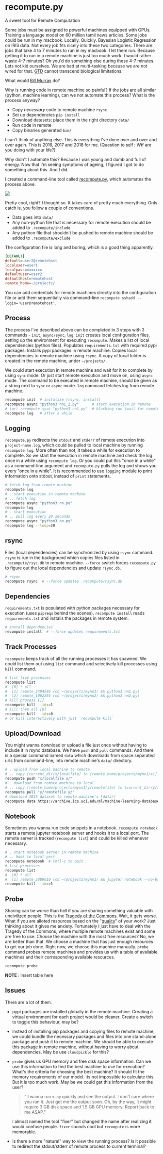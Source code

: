 # recompute.py

A sweet tool for Remote Computation



Some jobs must be assigned to powerful machines equipped with GPUs. Training a language model on 60 million tamil news articles. Some jobs could be run in my macbook. Locally. Quickly. Bayesian Logistic Regression on IRIS data. Not every job fits nicely into these two categories. There are jobs that take 4 to 7 minutes to run in my macbook. I let them run. Because getting it to run in a remote machine is just too much work. I would rather waste 4-7 minutes? Oh you'd do something else during these 4-7 minutes. Lets not kid ourselves. We are bad at multi-tasking because we are not wired for that. [GTD](https://www.youtube.com/watch?v=CHxhjDPKfbY) cannot transcend biological limitations.

What would [Bill Murray](https://plato.stanford.edu/entries/nietzsche/#EterRecuSame) do?

Why is running code in remote machine so painful? If the jobs are all similar (python, machine learning), can we not automate this process? What is the process anyway? 

- Copy *necessary* code to remote machine `rsync`
- Set up dependencies `pip install`
- Download datasets; place them in the right directory `data/`
- Run code in remote
- Copy binaries generated `bin/`

I can't think of anything else. This is everything I've done over and over and over again. This is 2016, 2017 and 2018 for me. (Question to self : Wtf are you doing with your life?)

Why didn't I automate this? Because I was young and dumb and full of energy. Now that I'm seeing symptoms of ageing, I figured I got to do something about this. And I did.

I created a command-line tool called [recompute.py](https://github.com/suriyadeepan/recompute), which automates the process above.

![](#)

Pretty cool, right? I thought so. It takes care of pretty much everything. Only catch is, you follow a couple of conventions.

- Data goes into `data/`
- Any non-python file that is necessary for remote execution should be added to `.recompute/include`
- Any python file that shouldn't be pushed to remote machine should be added to `.recompute/exclude`

The configuration file is long and boring, which is a good thing apparently. 

```ini
[DEFAULT]
default=user2@remotehost
localuser=user1
localpass=xxxxxxx
defaultuser=user2
defaulthost=remotehost
remote_home=~/projects/
```

You can add credentials for remote machines directly into the configuration file or add them sequentially via command-line `recompute sshadd --login='user@remotehost'`.

## Process

The process I've described above can be completed in 3 steps with 3 commands - `init`, `async/sync`, `log`. `init` creates local configuration files, setting up the environment for executing `recompute`. Makes a list of local dependencies (python files). Populates `requirements.txt` with required pypi packages. Installs pypi packages in remote machine. Copies local dependencies to remote machine using `rsync`. A copy of local folder is created in the remote machine, under `~/projects/`.

We could start execution in remote machine and wait for it to complete by using `sync` mode. Or just start remote execution and move on, using `async` mode. The command to be executed in remote machine, should be given as a string next to `sync` or `async` mode. `log` command fetches log from remote machine.

```bash
recompute init  # initalize [rsync, install]
recompute async "python3 nn1_2.py"      # start execution in remote
# (or) recompute sync "python3 nn1.py"  # blocking run (wait for completion)
recompute log   # after a while
```

## Logging

`recompute.py` redirects the `stdout` and `stderr` of remote execution into `project-name.log`, which could be pulled to local machine by running `recompute log`. More often than not, it takes a while for execution to complete. So we start the execution in remote machine and check the log once in a while using `recompute log`. Or you could put this "once in a while" as a command-line argument and `recompute.py` pulls the log and shows you every "once in a while". It is recommended to use `logging` module to print information onto stdout, instead of `print` statements.

```bash
# fetch log from remote machine
recompute log
# . start execution in remote machine
# .. fetch log
recompute async "python3 nn.py"
recompute log
# . start execution 
# .. pull log every 20 seconds
recompute async "python3 nn.py"
recompute log --loop=20
```

## rsync

Files (local dependencies) can be synchronized by using `rsync` command. `rsync` is run in the background which copies files listed in `.recompute/rsyc.db` to remote machine. `--force` switch forces `recompute.py` to figure out the local dependencies and update `rsync.db`. 

```bash
# rsync
recompute rsync  # --force updates .recompute/rsync.db
```

## Dependencies

`requirements.txt` is populated with python packages necessary for execution (uses `pipreqs` behind the scenes). `recompute install` reads `requirements.txt` and installs the packages in remote system.

```bash
# install dependencies
recompute install  # --force updates requirements.txt
```

## Track Processes

`recompute` keeps track of all the running processes it has spawned. We could list them out using `list` command and selectively kill processes using `kill` command. 

```bash
# list live processes
recompute list
#  [0] * all
#  [1] remote_2484596 (cd ~/projects/mynn1/ && python3 nn1.py)
#  [2] remote_1062295 (cd ~/projects/mynn2/ && python3 nn2.py)
# kill process [1]
recompute kill --idx=1
# kill them all [0]
recompute kill --idx=0
# or kill interactively with just `recompute kill`
```

## Upload/Download

You might wanna download or upload a file just once without having to include it in rsync database. We have `push` and `pull` commands. And there is a special command named `data` which downloads from space separated urls from command-line, into remote machine's `data/` directory.

```bash
# . upload from local machine to remote
# .. copy [current_dir/x/localfile] to [remote_home/projects/mynn1/x/]
recompute push "x/localfile x/"
# . download from remote machine to local
# .. copy [remote_home/projects/mynn1/y/remotefile] to [current_dir/y/remotefile]
recompute pull "y/remotefile y/"
# download IRIS dataset to remote machine's [data/]
recompute data https://archive.ics.uci.edu/ml/machine-learning-databases/iris/iris.data  # more urls can be added, separated by spaces
```

## Notebook

Sometimes you wanna run code snippets in a notebook. `recompute notebook` starts a remote jupyter notebook server and hooks it to a local port. The remote server is tracked (`recompute list`) and could be killed whenever necessary.

```bash
# . start notebook server in remote machine
# .. hook to local port
recompute notebook  # Cntl-c to quit
# list processes
recompute list
#  [0] * all
#  [1] remote_5889010 (cd ~/projects/mynn1/ && jupyter notebook --no-browser --port=8833 --NotebookApp.token="" .)
recompute kill --idx=1
```

## Probe

Sharing can be worse than hell if you are sharing something valuable with uncivilized people. This is the [Tragedy of the Commons](https://en.wikipedia.org/wiki/Tragedy_of_the_commons). Wait, it gets worse. What if you are alloted resources based on the "[quality](https://en.wikipedia.org/wiki/Quis_custodiet_ipsos_custodes%3F)" of your work? Just thinking about it gives me anxiety. Fortunately I just have to deal with the Tragedy of the Commons, where multiple remote machines exist and some are free to use. Choose the machine with the most free resources? No, we are better than that. We choose a machine that has just enough resources to get our job done. Right now, we choose this machine manually. `probe` command probes remote machines and provides us with a table of available machines and their corresponding available resources.

```bash
recompute probe
```

**NOTE** : Insert table here

## Issues

There are a lot of them.

- pypi packages are installed globally in the remote machine. Creating a virtual environment for each project would be cleaner. Create a switch to toggle this behaviour, may be?

- Instead of installing pip packages and copying files to remote machine, we could bundle the necessary packages and files into one stand-alone package and push it to remote machine. We should be able to execute this package in remote machine, without having to worry about dependencies. May be use `cloudpickle` for this?

- `probe` gives us GPU memory and free disk space information. Can we use this information to find the best machine to use for execution? What's the criteria for choosing the best machine? It should fit the memory requirements of our model. Its not impossible to calculate this. But it is  too much work. May be we could get this information from the user?

  > " I wanna run `x.py` quickly and see the output. I don't care where you run it. Just get me the output soon. Oh, by the way, it might require 3 GB disk space and 1.5 GB GPU memory. Report back to me ASAP."

  I almost named the tool "fixer" but changed the name after realizing it would confuse people. `fixer` sounds cool but `recompute` is more memorable. 

- Is there a more "natural" way to view the running process? Is it possible to redirect the stdout/stderr of remote process to current terminal?